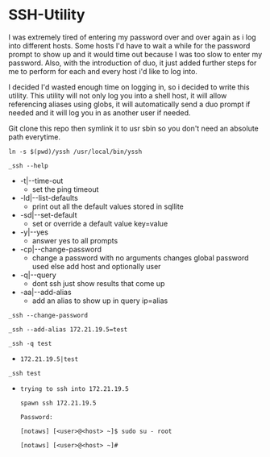 # SSH-Utility
I was extremely tired of entering my password over and over again
as i log into different hosts.  Some hosts I'd have to wait a while
for the password prompt to show up and it would time out because I
was too slow to enter my password.  Also, with the introduction of
duo, it just added further steps for me to perform for each and every
host i'd like to log into.

I decided I'd wasted enough time on logging in, so i decided to write
this utility.  This utility will not only log you into a shell host,
it will allow referencing aliases using globs, it will automatically
send a duo prompt if needed and it will log you in as another user if
needed.

Git clone this repo then symlink it to usr sbin so you don't need an
absolute path everytime.

`ln -s $(pwd)/yssh /usr/local/bin/yssh`

`_ssh --help`
- -t|--time-out
  - set the ping timeout
- -ld|--list-defaults
  - print out all the default values stored in sqllite
- -sd|--set-default
  - set or override a default value key=value
- -y|--yes
  - answer yes to all prompts
- -cp|--change-password
  - change a password with no arguments changes global password used else add host and optionally user
- -q|--query
  - dont ssh just show results that come up
- -aa|--add-alias
  - add an alias to show up in query ip=alias

`_ssh --change-password`

`_ssh --add-alias 172.21.19.5=test`

`_ssh -q test`
- `172.21.19.5|test`

`_ssh test`
- `trying to ssh into 172.21.19.5`

   `spawn ssh 172.21.19.5`

   `Password:`

   `[notaws] [<user>@<host> ~]$ sudo su - root`

   `[notaws] [<user>@<host> ~]# `
